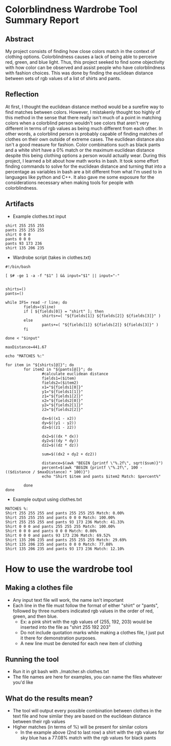 # Colorblindness Wardrobe Tool Summary Report 

## Abstract
 <!-- a one paragraph "abstract" type overview of what your project consists of.  This should be written for a general programmer audience, something that anyone who has taken up to 211 could understand. Style-wise it should be a scientific abstract. -->
My project consists of finding how close colors match in the context of clothing options. Colorblindness causes a lack of being able to perceive red, green, and blue light. Thus, this project seeked to find some objectivity with how color can be observed and assist people who have colorblindness with fashion choices. This was done by finding the euclidean distance between sets of rgb values of a list of shirts and pants.

## Reflection
 <!-- a one paragraph reflection that summarizes challenges faced and what you learned doing your project, the audience here is your instructors -->
At first, I thought the euclidean distance method would be a surefire way to find matches between colors. However, I mistakenly thought too highly of this method in the sense that there really isn't much of a point in matching colors when a colorblind person wouldn't see colors that aren't very different in terms of rgb values as being much different from each other. In other words, a colorblind person is probably capable of finding matches of clothes on their own outside of extreme cases. The euclidean distance also isn't a good measure for fashion. Color combinations such as black pants and a white shirt have a 0% match or the maximum euclidean distance despite this being clothing options a person would actually wear. During this project, I learned a bit about how math works in bash. It took some effort finding commands to solve for the euclidean distance and turning that into a percentage as variables in bash are a bit different from what I'm used to in languages like python and C++. It also gave me some exposure for the considerations necessary when making tools for people with colorblindness. 

## Artifacts 

<!-- links to other materials required for assessing the project.  This can be a public facing web resource, a private repository, or a shared file on URI google Drive.  -->
- Example clothes.txt input
```
shirt 255 255 255
pants 255 255 255
shirt 0 0 0
pants 0 0 0
pants 93 173 236
shirt 135 206 235
```

- Wardrobe script (takes in clothes.txt)
```
#!/bin/bash

[ $# -ge 1 -a -f "$1" ] && input="$1" || input="-"


shirts=()
pants=()

while IFS= read -r line; do
        fields=($line)
        if [ ${fields[0]} = "shirt" ]; then
                shirts+=( "${fields[1]} ${fields[2]} ${fields[3]}" )
        else
                pants+=( "${fields[1]} ${fields[2]} ${fields[3]}" )
        fi

done < "$input"

maxDistance=441.67

echo "MATCHES %:"

for item in "${shirts[@]}"; do
        for item2 in "${pants[@]}"; do
                #calculate euclidean distance
                fields1=($item)
                fields2=($item2)
                x1="${fields1[0]}"
                y1="${fields1[1]}"
                z1="${fields1[2]}"
                x2="${fields2[0]}"
                y2="${fields2[1]}"
                z2="${fields2[2]}"

                dx=$((x1 - x2))
                dy=$((y1 - y2))
                dz=$((z1 - z2))

                dx2=$((dx * dx))
                dy2=$((dy * dy))
                dz2=$((dz * dz))

                sum=$((dx2 + dy2 + dz2))

                distance=$(awk "BEGIN {printf \"%.2f\", sqrt($sum)}")
                percent=$(awk "BEGIN {printf \"%.2f\", 100 - (($distance / $maxDistance) * 100)}")
                echo "Shirt $item and pants $item2 Match: $percent%"

        done
done
```

- Example output using clothes.txt
```
MATCHES %:
Shirt 255 255 255 and pants 255 255 255 Match: 0.00%
Shirt 255 255 255 and pants 0 0 0 Match: 100.00%
Shirt 255 255 255 and pants 93 173 236 Match: 41.33%
Shirt 0 0 0 and pants 255 255 255 Match: 100.00%
Shirt 0 0 0 and pants 0 0 0 Match: 0.00%
Shirt 0 0 0 and pants 93 173 236 Match: 69.52%
Shirt 135 206 235 and pants 255 255 255 Match: 29.69%
Shirt 135 206 235 and pants 0 0 0 Match: 77.08%
Shirt 135 206 235 and pants 93 173 236 Match: 12.10%
```

# How to use the wardrobe tool

## Making a clothes file
- Any input text file will work, the name isn't important
- Each line in the file must follow the format of either "shirt" or "pants", followed by three numbers indicated rgb values in the order of red, green, and then blue.
  - Ex: a pink shirt with the rgb values of (255, 192, 203) would be inserted into the file as "shirt 255 192 203"
  - Do not include quotation marks while making a clothes file, I just put it there for demonstration purposes.
  - A new line must be denoted for each new item of clothing
 
## Running the tool
- Run it in git bash with ./matcher.sh clothes.txt
- The file names are here for examples, you can name the files whatever you'd like

## What do the results mean?
- The tool will output every possible combination between clothes in the text file and how similar they are based on the euclidean distance between their rgb values
- Higher matches (in terms of %) will be present for similar colors
  - In the example above (2nd to last row) a shirt with the rgb values for sky blue has a 77.08% match with the rgb values for black pants

